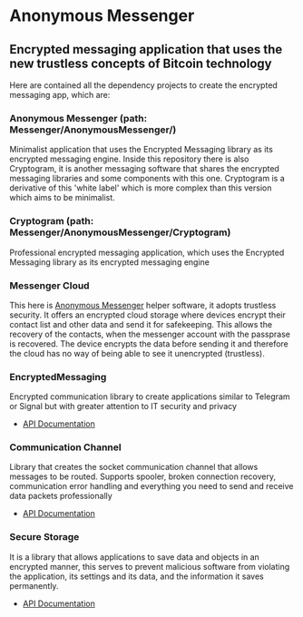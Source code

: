 # Anonymous Messenger
## Encrypted messaging application that uses the new trustless concepts of Bitcoin technology

Here are contained all the dependency projects to create the encrypted messaging app, which are:

### Anonymous Messenger (path: Messenger/AnonymousMessenger/)
Minimalist application that uses the Encrypted Messaging library as its encrypted messaging engine.
Inside this repository there is also Cryptogram, it is another messaging software that shares the encrypted messaging libraries and some components with this one. Cryptogram is a derivative of this 'white label' which is more complex than this version which aims to be minimalist.

### Cryptogram (path: Messenger/AnonymousMessenger/Cryptogram)
Professional encrypted messaging application, which uses the Encrypted Messaging library as its encrypted messaging engine

### Messenger Cloud
This here is [Anonymous Messenger](https://github.com/Andrea-Bruno/AnonymousMessenger) helper software, it adopts trustless security. It offers an encrypted cloud storage where devices encrypt their contact list and other data and send it for safekeeping. This allows the recovery of the contacts, when the messenger account with the passprase is recovered. The device encrypts the data before sending it and therefore the cloud has no way of being able to see it unencrypted (trustless).

### EncryptedMessaging
Encrypted communication library to create applications similar to Telegram or Signal but with greater attention to IT security and privacy
* [API Documentation](https://www.fuget.org/packages/EncryptedMessaging)

### Communication Channel
Library that creates the socket communication channel that allows messages to be routed. Supports spooler, broken connection recovery, communication error handling and everything you need to send and receive data packets professionally
* [API Documentation](https://www.fuget.org/packages/CommunicationChannel/)

### Secure Storage
It is a library that allows applications to save data and objects in an encrypted manner, this serves to prevent malicious software from violating the application, its settings and its data, and the information it saves permanently.
* [API Documentation](https://www.fuget.org/packages/SecureStorage/)
